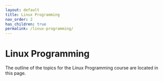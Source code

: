 ```yaml
---
layout: default
title: Linux Programming
nav_order: 2
has_children: true
permalink: /linux-programming/
---
```


# Linux Programming

The outline of the topics for the Linux Programming course are located in this page.
